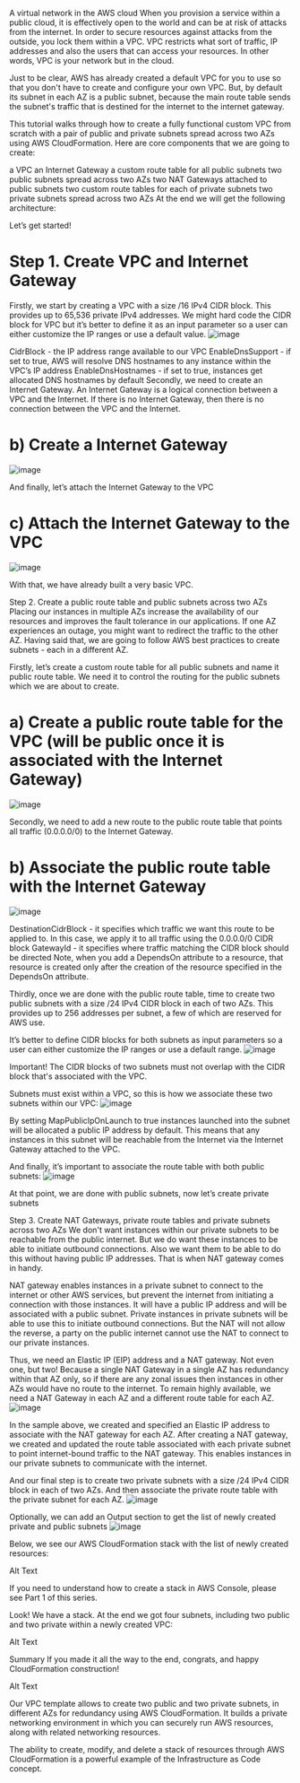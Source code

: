 A virtual network in the AWS cloud
When you provision a service within a public cloud, it is effectively open to the world and can be at risk of attacks from the internet. In order to secure resources against attacks from the outside, you lock them within a VPC. VPC restricts what sort of traffic, IP addresses and also the users that can access your resources. In other words, VPC is your network but in the cloud.

Just to be clear, AWS has already created a default VPC for you to use so that you don't have to create and configure your own VPC. But, by default its subnet in each AZ is a public subnet, because the main route table sends the subnet's traffic that is destined for the internet to the internet gateway.

This tutorial walks through how to create a fully functional custom VPC from scratch with a pair of public and private subnets spread across two AZs using AWS CloudFormation. Here are core components that we are going to create:

a VPC
an Internet Gateway
a custom route table for all public subnets
two public subnets spread across two AZs
two NAT Gateways attached to public subnets
two custom route tables for each of private subnets
two private subnets spread across two AZs
At the end we will get the following architecture:

Let’s get started!

# Step 1. Create VPC and Internet Gateway
Firstly, we start by creating a VPC with a size /16 IPv4 CIDR block. This provides up to 65,536 private IPv4 addresses. We might hard code the CIDR block for VPC but it’s better to define it as an input parameter so a user can either customize the IP ranges or use a default value.
![image](https://github.com/iam-venky/cloudformation_templates/assets/160997274/633407a1-5016-45d4-bff7-58c3df8225d0)

CidrBlock - the IP address range available to our VPC
EnableDnsSupport - if set to true, AWS will resolve DNS hostnames to any instance within the VPC’s IP address
EnableDnsHostnames - if set to true, instances get allocated DNS hostnames by default
Secondly, we need to create an Internet Gateway. An Internet Gateway is a logical connection between a VPC and the Internet. If there is no Internet Gateway, then there is no connection between the VPC and the Internet.
  # b) Create a Internet Gateway
![image](https://github.com/iam-venky/cloudformation_templates/assets/160997274/eb4f6b2d-f6f5-46d5-bc15-3d053bd30d84)

And finally, let’s attach the Internet Gateway to the VPC
  # c) Attach the Internet Gateway to the VPC
![image](https://github.com/iam-venky/cloudformation_templates/assets/160997274/7c181434-8aeb-43dc-9f43-e6df55cc805e)

With that, we have already built a very basic VPC.

Step 2. Create a public route table and public subnets across two AZs
Placing our instances in multiple AZs increase the availability of our resources and improves the fault tolerance in our applications. If one AZ experiences an outage, you might want to redirect the traffic to the other AZ. Having said that, we are going to follow AWS best practices to create subnets - each in a different AZ.

Firstly, let’s create a custom route table for all public subnets and name it public route table. We need it to control the routing for the public subnets which we are about to create.
  # a) Create a public route table for the VPC (will be public once it is associated with the Internet Gateway)
![image](https://github.com/iam-venky/cloudformation_templates/assets/160997274/da2d602f-e2c3-4de3-b856-2798a92509d5)


Secondly, we need to add a new route to the public route table that points all traffic (0.0.0.0/0) to the Internet Gateway.
  # b) Associate the public route table with the Internet Gateway
![image](https://github.com/iam-venky/cloudformation_templates/assets/160997274/3708c9a3-c462-4843-9a3c-12337b55b529)

DestinationCidrBlock - it specifies which traffic we want this route to be applied to. In this case, we apply it to all traffic using the 0.0.0.0/0 CIDR block
GatewayId - it specifies where traffic matching the CIDR block should be directed
Note, when you add a DependsOn attribute to a resource, that resource is created only after the creation of the resource specified in the DependsOn attribute.

Thirdly, once we are done with the public route table, time to create two public subnets with a size /24 IPv4 CIDR block in each of two AZs. This provides up to 256 addresses per subnet, a few of which are reserved for AWS use.

It’s better to define CIDR blocks for both subnets as input parameters so a user can either customize the IP ranges or use a default range.
![image](https://github.com/iam-venky/cloudformation_templates/assets/160997274/07904a93-924d-401d-b55f-fde67439f80c)

Important! The CIDR blocks of two subnets must not overlap with the CIDR block that's associated with the VPC.

Subnets must exist within a VPC, so this is how we associate these two subnets within our VPC:
  ![image](https://github.com/iam-venky/cloudformation_templates/assets/160997274/19ec716a-05fb-451e-8f82-02fe54ab5634)

By setting MapPublicIpOnLaunch to true instances launched into the subnet will be allocated a public IP address by default. This means that any instances in this subnet will be reachable from the Internet via the Internet Gateway attached to the VPC.

And finally, it’s important to associate the route table with both public subnets:
  ![image](https://github.com/iam-venky/cloudformation_templates/assets/160997274/69ed9620-d235-4fdf-8a88-ae88de883b72)

At that point, we are done with public subnets, now let’s create private subnets

Step 3. Create NAT Gateways, private route tables and private subnets across two AZs
We don't want instances within our private subnets to be reachable from the public internet. But we do want these instances to be able to initiate outbound connections. Also we want them to be able to do this without having public IP addresses. That is when NAT gateway comes in handy.

NAT gateway enables instances in a private subnet to connect to the internet or other AWS services, but prevent the internet from initiating a connection with those instances. It will have a public IP address and will be associated with a public subnet. Private instances in private subnets will be able to use this to initiate outbound connections. But the NAT will not allow the reverse, a party on the public internet cannot use the NAT to connect to our private instances.

Thus, we need an Elastic IP (EIP) address and a NAT gateway. Not even one, but two! Because a single NAT Gateway in a single AZ has redundancy within that AZ only, so if there are any zonal issues then instances in other AZs would have no route to the internet. To remain highly available, we need a NAT Gateway in each AZ and a different route table for each AZ.
![image](https://github.com/iam-venky/cloudformation_templates/assets/160997274/9b8709e7-08b1-4a47-a231-f660e0066919)

In the sample above, we created and specified an Elastic IP address to associate with the NAT gateway for each AZ. After creating a NAT gateway, we created and updated the route table associated with each private subnet to point internet-bound traffic to the NAT gateway. This enables instances in our private subnets to communicate with the internet.

And our final step is to create two private subnets with a size /24 IPv4 CIDR block in each of two AZs. And then associate the private route table with the private subnet for each AZ.
![image](https://github.com/iam-venky/cloudformation_templates/assets/160997274/e53ef051-7a71-43f9-b301-89b6fad5dd78)

Optionally, we can add an Output section to get the list of newly created private and public subnets
![image](https://github.com/iam-venky/cloudformation_templates/assets/160997274/ce7d8aba-6182-4543-aefe-114ac852a8bf)


Below, we see our AWS CloudFormation stack with the list of newly created resources:

Alt Text

If you need to understand how to create a stack in AWS Console, please see Part 1 of this series.

Look! We have a stack. At the end we got four subnets, including two public and two private within a newly created VPC:

Alt Text

Summary
If you made it all the way to the end, congrats, and happy CloudFormation construction!

Alt Text

Our VPC template allows to create two public and two private subnets, in different AZs for redundancy using AWS CloudFormation. It builds a private networking environment in which you can securely run AWS resources, along with related networking resources.

The ability to create, modify, and delete a stack of resources through AWS CloudFormation is a powerful example of the Infrastructure as Code concept.
